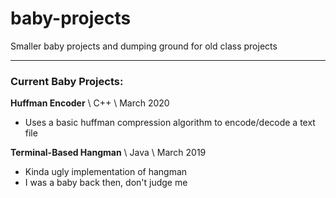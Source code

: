 # baby-projects
Smaller baby projects and dumping ground for old class projects
___
### Current Baby Projects:

**Huffman Encoder** \ C++ \ March 2020
- Uses a basic huffman compression algorithm to encode/decode a text file 

**Terminal-Based Hangman** \ Java \ March 2019
- Kinda ugly implementation of hangman
- I was a baby back then, don't judge me
